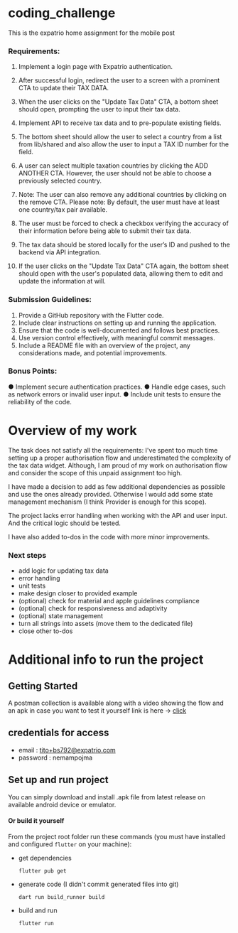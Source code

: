 # coding_challenge
This is the expatrio home assignment for the mobile post


### Requirements:
1. Implement a login page with Expatrio authentication.
2. After successful login, redirect the user to a screen with a prominent CTA to update their
TAX DATA.
3. When the user clicks on the "Update Tax Data" CTA, a bottom sheet should open,
prompting the user to input their tax data.
1. Implement API to receive tax data and to pre-populate existing fields.
4. The bottom sheet should allow the user to select a country from a list from lib/shared and
also allow the user to input a TAX ID number for the field.
5. A user can select multiple taxation countries by clicking the ADD ANOTHER CTA.
However, the user should not be able to choose a previously selected country.
1. Note: The user can also remove any additional countries by clicking on the
remove CTA. Please note: By default, the user must have at least one
country/tax pair available.

6. The user must be forced to check a checkbox verifying the accuracy of their information
before being able to submit their tax data.
7. The tax data should be stored locally for the user’s ID and pushed to the backend via
API integration.
8. If the user clicks on the "Update Tax Data" CTA again, the bottom sheet should open
with the user's populated data, allowing them to edit and update the information at will.


### Submission Guidelines:
1. Provide a GitHub repository with the Flutter code.
2. Include clear instructions on setting up and running the application.
3. Ensure that the code is well-documented and follows best practices.
4. Use version control effectively, with meaningful commit messages.
5. Include a README file with an overview of the project, any considerations made, and
potential improvements.

### Bonus Points:
● Implement secure authentication practices.
● Handle edge cases, such as network errors or invalid user input.
● Include unit tests to ensure the reliability of the code.

# Overview of my work

The task does not satisfy all the requirements: I've spent too much time setting up a proper authorisation flow and
underestimated the complexity of the tax data widget. Although, I am proud of my work on authorisation flow and consider the scope of this unpaid assignment too high.

I have made a decision to add as few additional dependencies as possible and use the ones already
provided. Otherwise I would add some state management mechanism (I think Provider is enough for this
scope).

The project lacks error handling when working with the API and user input. And the
critical logic should be tested.

I have also added to-dos in the code with more minor improvements.

### Next steps

- add logic for updating tax data
- error handling
- unit tests
- make design closer to provided example
- (optional) check for material and apple guidelines compliance
- (optional) check for responsiveness and adaptivity
- (optional) state management
- turn all strings into assets (move them to the dedicated file)
- close other to-dos

# Additional info to run the project

## Getting Started

A postman collection is available along with a video showing the flow and an apk in case you want to
test it yourself
link is here -> [click ](https://drive.google.com/drive/folders/1MuyOdR152tvVVctcRwouRiXZAbG9XM5K)

## credentials for access

- email : tito+bs792@expatrio.com
- password : nemampojma

## Set up and run project

You can simply download and install .apk file from latest release on available android device or
emulator.

#### Or build it yourself

From the project root folder run these commands (you must have installed and configured `flutter` on
your machine):

- get dependencies

  ```flutter pub get```

- generate code (I didn't commit generated files into git)

  ```dart run build_runner build```

- build and run

  ```flutter run```

